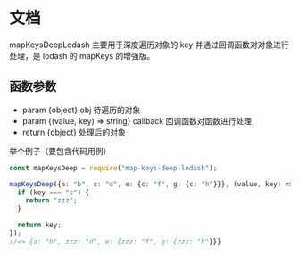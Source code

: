 # 文档
mapKeysDeepLodash 主要用于深度遍历对象的 key 并通过回调函数对对象进行处理，是 lodash 的 mapKeys 的增强版。

## 函数参数

- param {object} obj 待遍历的对象
- param {(value, key) => string} callback 回调函数对函数进行处理
- return {object} 处理后的对象

举个例子（要包含代码用例）

```js
const mapKeysDeep = require("map-keys-deep-lodash");

mapKeysDeep({a: "b", c: "d", e: {c: "f", g: {c: "h"}}}, (value, key) => {
  if (key === "c") {
    return "zzz";
  }

  return key;
});
//=> {a: "b", zzz: "d", e: {zzz: "f", g: {zzz: "h"}}}
```

